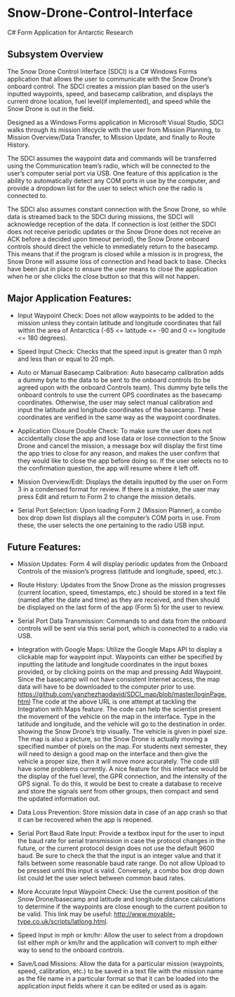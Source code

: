 # Snow-Drone-Control-Interface
C# Form Application for Antarctic Research


## Subsystem Overview

The Snow Drone Control Interface (SDCI) is a C# Windows Forms application that allows the user to communicate with the Snow Drone’s onboard control. The SDCI creates a mission plan based on the user’s inputted waypoints, speed, and basecamp calibration, and displays the current drone location, fuel level(if implemented), and speed while the Snow Drone is out in the field. 

Designed as a Windows Forms application in Microsoft Visual Studio, SDCI walks through its mission lifecycle with the user from Mission Planning, to Mission Overview/Data Transfer, to Mission Update, and finally to Route History.

The SDCI assumes the waypoint data and commands will be transferred using the Communication team’s radio, which will be connected to the user’s computer serial port via USB. One feature of this application is the ability to automatically detect any COM ports in use by the computer, and provide a dropdown list for the user to select which one the radio is connected to.

The SDCI also assumes constant connection with the Snow Drone, so while data is streamed back to the SDCI during missions, the SDCI will acknowledge reception of the data. If connection is lost (either the SDCI does not receive periodic updates or the Snow Drone does not receive an ACK before a decided upon timeout period), the Snow Drone onboard controls should direct the vehicle to immediately return to the basecamp. This means that if the program is closed while a mission is in progress, the Snow Drone will assume loss of connection and head back to base. Checks have been put in place to ensure the user means to close the application when he or she clicks the close button so that this will not happen.


## Major Application Features:

* Input Waypoint Check: Does not allow waypoints to be added to the mission unless they contain latitude and longitude coordinates that fall within the area of Antarctica (-65 <= latitude <= -90 and 0 <= longitude <= 180 degrees).

* Speed Input Check: Checks that the speed input is greater than 0 mph and less than or equal to 20 mph.

* Auto or Manual Basecamp Calibration: Auto basecamp calibration adds a dummy byte to the data to be sent to the onboard controls (to be agreed upon with the onboard Controls team). This dummy byte tells the onboard controls to use the current GPS coordinates as the basecamp coordinates. Otherwise, the user may select manual calibration and input the latitude and longitude coordinates of the basecamp. These coordinates are verified in the same way as the waypoint coordinates.

* Application Closure Double Check: To make sure the user does not accidentally close the app and lose data or lose connection to the Snow Drone and cancel the mission, a message box will display the first time the app tries to close for any reason, and makes the user confirm that they would like to close the app before doing so. If the user selects no to the confirmation question, the app will resume where it left off.

* Mission Overview/Edit: Displays the details inputted by the user on Form 3 in a condensed format for review. If there is a mistake, the user may press Edit and return to Form 2 to change the mission details.

* Serial Port Selection: Upon loading Form 2 (Mission Planner), a combo box drop down list displays all the computer’s COM ports in use. From these, the user selects the one pertaining to the radio USB input.


## Future Features:

* Mission Updates: Form 4 will display periodic updates from the Onboard Controls of the mission’s progress (latitude and longitude, speed, etc.).

* Route History: Updates from the Snow Drone as the mission progresses (current location, speed, timestamps, etc.) should be stored in a text file (named after the date and time) as they are received, and then should be displayed on the last form of the app (Form 5) for the user to review.

* Serial Port Data Transmission: Commands to and data from the onboard controls will be sent via this serial port, which is connected to a radio via USB.

* Integration with Google Maps: Utilize the Google Maps API to display a clickable map for waypoint input. Waypoints can either be specified by inputting the latitude and longitude coordinates in the input boxes provided, or by clicking points on the map and pressing Add Waypoint. Since the basecamp will not have consistent Internet access, the map data will have to be downloaded to the computer prior to use. https://github.com/yanzhezhaodavid/SDCI_map/blob/master/loginPage.html
The code at the above URL is one attempt at tackling the Integration with Maps feature. The code can help the scientist present the movement of the vehicle on the map in the interface. Type in the latitude and longitude, and the vehicle will go to the destination in order. showing the Snow Drone’s trip visually. The vehicle is given in pixel size. The map is also a picture, so the Snow Drone is actually moving a specified number of pixels on the map. For students next semester, they will need to design a good map on the interface and then give the vehicle a proper size, then it will move more accurately. The code still have some problems currently. A nice feature for this interface would be the display of the fuel level, the GPR connection, and the intensity of the GPS signal. To do this, it would be best to create a database to receive and store the signals sent from other groups, then compact and send the updated information out.
 
* Data Loss Prevention: Store mission data in case of an app crash so that it can be recovered when the app is reopened.

* Serial Port Baud Rate Input: Provide a textbox input for the user to input the baud rate for serial transmission in case the protocol changes in the future, or the current protocol design does not use the default 9600 baud. Be sure to check the that the input is an integer value and that it falls between some reasonable baud rate range. Do not allow Upload to be pressed until this input is valid. Conversely, a combo box drop down list could let the user select between common baud rates.

* More Accurate Input Waypoint Check: Use the current position of the Snow Drone/basecamp and latitude and longitude distance calculations to determine if the waypoints are close enough to the current position to be valid. This link may be useful: http://www.movable-type.co.uk/scripts/latlong.html.

* Speed Input in mph or km/hr: Allow the user to select from a dropdown list either mph or km/hr and the application will convert to mph either way to send to the onboard controls.

* Save/Load Missions: Allow the data for a particular mission (waypoints, speed, calibration, etc.) to be saved in a text file with the mission name as the file name in a particular format so that it can be loaded into the application input fields where it can be edited or used as is again.
